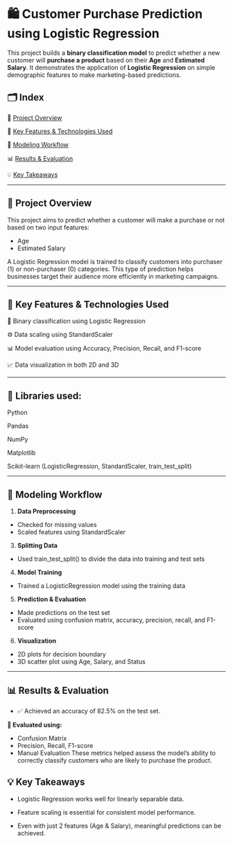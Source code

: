 # 🛍️ Customer Purchase Prediction using Logistic Regression

This project builds a **binary classification model** to predict whether a new customer will **purchase a product** based on their **Age** and **Estimated Salary**. It demonstrates the application of **Logistic Regression** on simple demographic features to make marketing-based predictions.


## 🗂️ Index
📌 [Project Overview](#project-overview)

🚀 [Key Features & Technologies Used](#key-features--technologies-used)

🧠 [Modeling Workflow](#modeling-workflow)  

📊 [Results & Evaluation](#results--evaluation)

💡 [Key Takeaways](#key-takeaways)

---

## 📌 Project Overview

This project aims to predict whether a customer will make a purchase or not based on two input features:
  * Age
  * Estimated Salary

A Logistic Regression model is trained to classify customers into purchaser (1) or non-purchaser (0) categories. This type of prediction helps businesses target their audience more efficiently in marketing campaigns.

---

## 🚀 Key Features & Technologies Used
🔢 Binary classification using Logistic Regression

⚙️ Data scaling using StandardScaler

📊 Model evaluation using Accuracy, Precision, Recall, and F1-score

📈 Data visualization in both 2D and 3D

---

## 🐍 Libraries used:

Python

Pandas

NumPy

Matplotlib

Scikit-learn (LogisticRegression, StandardScaler, train_test_split)

---

## 🧠 Modeling Workflow
1. **Data Preprocessing**
  * Checked for missing values
  * Scaled features using StandardScaler

3. **Splitting Data**
  * Used train_test_split() to divide the data into training and test sets

4. **Model Training**
  * Trained a LogisticRegression model using the training data

5. **Prediction & Evaluation**
  * Made predictions on the test set
  * Evaluated using confusion matrix, accuracy, precision, recall, and F1-score

6. **Visualization**
  * 2D plots for decision boundary
  * 3D scatter plot using Age, Salary, and Status

---

## **📊 Results & Evaluation**
  * ✅ Achieved an accuracy of 82.5% on the test set.
    
  **📌 Evaluated using:**
   * Confusion Matrix
   * Precision, Recall, F1-score
   * Manual Evaluation
These metrics helped assess the model’s ability to correctly classify customers who are likely to purchase the product.

## 💡 Key Takeaways

* Logistic Regression works well for linearly separable data.
  
* Feature scaling is essential for consistent model performance.
  
* Even with just 2 features (Age & Salary), meaningful predictions can be achieved.
